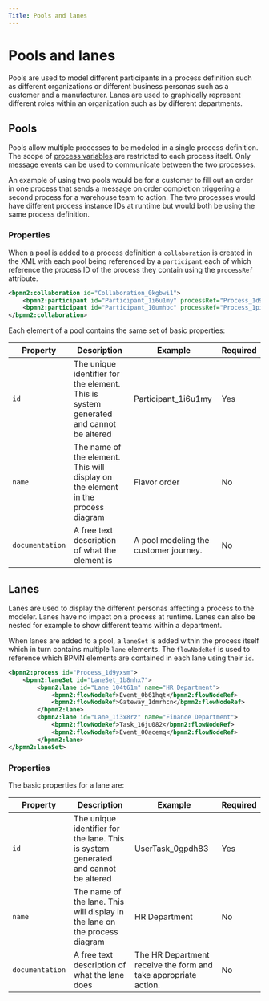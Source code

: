 ```yaml
---
Title: Pools and lanes
---
```


# Pools and lanes 
Pools are used to model different participants in a process definition such as different organizations or different business personas such as a customer and a manufacturer. Lanes are used to graphically represent different roles within an organization such as by different departments.

## Pools
Pools allow multiple processes to be modeled in a single process definition. The scope of [process variables](../../processes/variables.md) are restricted to each process itself. Only [message events](../bpmn/message.md) can be used to communicate between the two processes. 

An example of using two pools would be for a customer to fill out an order in one process that sends a message on order completion triggering a second process for a warehouse team to action. The two processes would have different process instance IDs at runtime but would both be using the same process definition. 

### Properties
When a pool is added to a process definition a `collaboration` is created in the XML with each pool being referenced by a `participant` each of which reference the process ID of the process they contain using the `processRef` attribute. 

```xml
<bpmn2:collaboration id="Collaboration_0kgbwi1">
	<bpmn2:participant id="Participant_1i6u1my" processRef="Process_1d9yxsm" />
	<bpmn2:participant id="Participant_10umhbc" processRef="Process_1piiyp4" />
</bpmn2:collaboration>
```

Each element of a pool contains the same set of basic properties: 

| Property | Description | Example | Required | 
| -------- | ----------- | ------- | -------- | 
| `id` | The unique identifier for the element. This is system generated and cannot be altered | Participant_1i6u1my | Yes |
| `name` | The name of the element. This will display on the element in the process diagram | Flavor order | No |
| `documentation` | A free text description of what the element is | A pool modeling the customer journey.  | No | 

## Lanes
Lanes are used to display the different personas affecting a process to the modeler. Lanes have no impact on a process at runtime. Lanes can also be nested for example to show different teams within a department. 

When lanes are added to a pool, a `laneSet` is added within the process itself which in turn contains multiple `lane` elements. The `flowNodeRef` is used to reference which BPMN elements are contained in each lane using their `id`. 

```xml
<bpmn2:process id="Process_1d9yxsm">
	<bpmn2:laneSet id="LaneSet_1b8nhx7">
		<bpmn2:lane id="Lane_104t61m" name="HR Department">
			<bpmn2:flowNodeRef>Event_0b61hqt</bpmn2:flowNodeRef>
			<bpmn2:flowNodeRef>Gateway_1dmrhcn</bpmn2:flowNodeRef>
		</bpmn2:lane>
		<bpmn2:lane id="Lane_1i3x8rz" name="Finance Department">
			<bpmn2:flowNodeRef>Task_16ju082</bpmn2:flowNodeRef>
			<bpmn2:flowNodeRef>Event_00acemq</bpmn2:flowNodeRef>
		</bpmn2:lane>
</bpmn2:laneSet>
```

### Properties
The basic properties for a lane are: 

| Property | Description | Example | Required | 
| -------- | ----------- | ------- | -------- | 
| `id` | The unique identifier for the lane. This is system generated and cannot be altered | UserTask_0gpdh83 | Yes |
| `name` | The name of the lane. This will display in the lane on the process diagram | HR Department | No |
| `documentation` | A free text description of what the lane does | The HR Department receive the form and take appropriate action.  | No |






